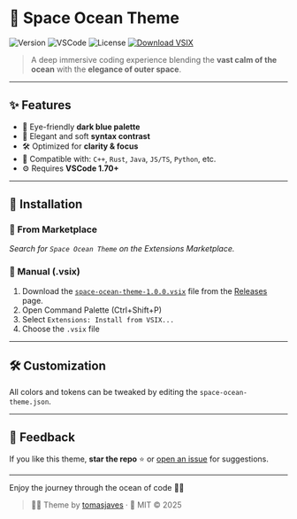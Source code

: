 # 🚀 Space Ocean Theme

![Version](https://img.shields.io/badge/version-1.0.0-blue?style=flat-square)
![VSCode](https://img.shields.io/badge/VSCode-1.70%2B-blueviolet?style=flat-square)
![License](https://img.shields.io/badge/license-MIT-green?style=flat-square)
[![Download VSIX](https://img.shields.io/badge/Download-.vsix-blue?logo=visualstudiocode&logoColor=white)](https://github.com/tomasjaves/space-ocean-theme/releases/download/v1.0.0/space-ocean-1.0.0.vsix)

> A deep immersive coding experience blending the **vast calm of the ocean** with the **elegance of outer space**.

---

## ✨ Features

- 🧿 Eye-friendly **dark blue palette**
- 🎨 Elegant and soft **syntax contrast**
- 🛠️ Optimized for **clarity & focus**
- 🧬 Compatible with: `C++`, `Rust`, `Java`, `JS/TS`, `Python`, etc.
- ⚙️ Requires **VSCode 1.70+**

---

## 🚀 Installation

### 🔸 From Marketplace

_Search for `Space Ocean Theme` on the Extensions Marketplace._

### 🔸 Manual (.vsix)

1. Download the [`space-ocean-theme-1.0.0.vsix`](https://github.com/tomasjaves/space-ocean-theme/releases/download/v1.0.0/space-ocean-1.0.0.vsix) file from the [Releases](https://github.com/tomasjaves/space-ocean-theme/releases) page.
2. Open Command Palette (Ctrl+Shift+P)
3. Select `Extensions: Install from VSIX...`
4. Choose the `.vsix` file

---

## 🛠️ Customization

All colors and tokens can be tweaked by editing the `space-ocean-theme.json`.

---

## 🙌 Feedback

If you like this theme, **star the repo** ⭐ or [open an issue](https://github.com/tomasjaves/space-ocean-theme/issues) for suggestions.

---

Enjoy the journey through the ocean of code 🌊✨

> 👨‍💻 Theme by [tomasjaves](https://github.com/tomasjaves) · 📜 MIT © 2025